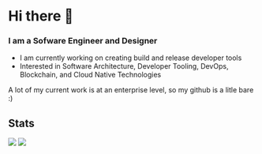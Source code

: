# Hi there 👋

### I am a Sofware Engineer and Designer
- I am currently working on creating build and release developer tools
- Interested in Software Architecture, Developer Tooling, DevOps, Blockchain, and Cloud Native Technologies

A lot of my current work is at an enterprise level, so my github is a litle bare :) 

## Stats
![](http://github-profile-summary-cards.vercel.app/api/cards/repos-per-language?username=ahantke1&theme=algolia)
![](http://github-profile-summary-cards.vercel.app/api/cards/stats?username=ahantke1&theme=algolia)
